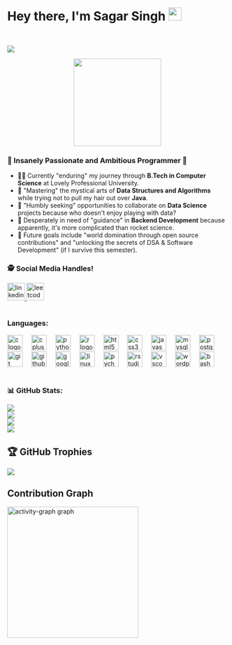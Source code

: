 # Hey there, I'm Sagar Singh <img src="https://raw.githubusercontent.com/debdutgoswami/debdutgoswami/master/assets/gifs/Hi.gif" width="30px">
<br>

![](https://komarev.com/ghpvc/?username=connectwithsagar&color=blue)<br>

<div align="center">
  <img height="200" src="https://user-images.githubusercontent.com/74038190/212284145-bf2c01a8-c448-4f1a-b911-996024c84606.gif" />
</div>

###  💫  Insanely Passionate and Ambitious Programmer 🚀<br>

- 👨‍🏭 Currently "enduring" my journey through **B.Tech in Computer Science** at Lovely Professional University.</b> <br>
- 🏫 "Mastering" the mystical arts of **Data Structures and Algorithms** while trying not to pull my hair out over **Java**.</b> <br>
- 🙌 "Humbly seeking" opportunities to collaborate on **Data Science** projects because who doesn't enjoy playing with data?</b> <br>
- 🤔 Desperately in need of "guidance" in **Backend Development** because apparently, it's more complicated than rocket science.</b><br>
- 🥅 Future goals include "world domination through open source contributions" and "unlocking the secrets of DSA & Software Development" (if I survive this semester).</b> <br>


### 🕵 Social Media Handles!<br>

<div align="left">
  <a href="https://www.linkedin.com/in/connectwithsagar/" target="_blank">
    <img src="https://img.shields.io/static/v1?message=LinkedIn&logo=linkedin&label=&color=0077B5&logoColor=white&labelColor=&style=for-the-badge" height="40" alt="linkedin logo"  />
  </a>
  <a href="https://leetcode.com/u/connectwithsagar/" target="_blank">
    <img src="https://img.shields.io/static/v1?message=LeetCode&logo=leetcode&label=&color=FFA116&logoColor=white&labelColor=&style=for-the-badge" height="40" alt="leetcode logo"  />
  </a>
  
</div>
<br>

### Languages: 
<div align="left">
  <img src="https://img.shields.io/badge/C-A8B9CC?logo=c&logoColor=black&style=for-the-badge" height="35" alt="c logo"  />
  <img width="12" />
  <img src="https://img.shields.io/badge/C++-00599C?logo=cplusplus&logoColor=white&style=for-the-badge" height="35" alt="cplusplus logo"  />
  <img width="12" />
  <img src="https://img.shields.io/badge/Python-3776AB?logo=python&logoColor=white&style=for-the-badge" height="35" alt="python logo"  />
  <img width="12" />
  <img src="https://img.shields.io/badge/R-276DC3?logo=r&logoColor=white&style=for-the-badge" height="35" alt="r logo"  />
  <img width="12" />
  <img src="https://img.shields.io/badge/HTML5-E34F26?logo=html5&logoColor=white&style=for-the-badge" height="35" alt="html5 logo"  />
  <img width="12" />
  <img src="https://img.shields.io/badge/CSS3-1572B6?logo=css3&logoColor=white&style=for-the-badge" height="35" alt="css3 logo"  />
  <img width="12" />
  <img src="https://img.shields.io/badge/JavaScript-F7DF1E?logo=javascript&logoColor=black&style=for-the-badge" height="35" alt="javascript logo"  />
  <img width="12" />
  <img src="https://img.shields.io/badge/MySQL-4479A1?logo=mysql&logoColor=white&style=for-the-badge" height="35" alt="mysql logo"  />
  <img width="12" />
  <img src="https://img.shields.io/badge/PostgreSQL-4169E1?logo=postgresql&logoColor=white&style=for-the-badge" height="35" alt="postgresql logo"  />
  <img width="12" />
  <img src="https://img.shields.io/badge/Git-F05032?logo=git&logoColor=white&style=for-the-badge" height="35" alt="git logo"  />
  <img width="12" />
  <img src="https://img.shields.io/badge/GitHub-181717?logo=github&logoColor=white&style=for-the-badge" height="35" alt="github logo"  />
  <img width="12" />
  <img src="https://img.shields.io/badge/Google Cloud-4285F4?logo=googlecloud&logoColor=white&style=for-the-badge" height="35" alt="googlecloud logo"  />
  <img width="12" />
  <img src="https://img.shields.io/badge/Linux-FCC624?logo=linux&logoColor=black&style=for-the-badge" height="35" alt="linux logo"  />
  <img width="12" />
  <img src="https://img.shields.io/badge/PyCharm-000000?logo=pycharm&logoColor=white&style=for-the-badge" height="35" alt="pycharm logo"  />
  <img width="12" />
  <img src="https://img.shields.io/badge/RStudio-75AADB?logo=rstudio&logoColor=black&style=for-the-badge" height="35" alt="rstudio logo"  />
  <img width="12" />
  <img src="https://img.shields.io/badge/Visual Studio Code-007ACC?logo=visualstudiocode&logoColor=white&style=for-the-badge" height="35" alt="vscode logo"  />
  <img width="12" />
  <img src="https://img.shields.io/badge/WordPress-21759B?logo=wordpress&logoColor=white&style=for-the-badge" height="35" alt="wordpress logo"  />
  <img width="12" />
  <img src="https://img.shields.io/badge/GNU Bash-4EAA25?logo=gnubash&logoColor=white&style=for-the-badge" height="35" alt="bash logo"  />
</div>
<br>







### 📊 GitHub Stats:

![](https://github-readme-stats.vercel.app/api?username=connectwithsagar&theme=nightowl&hide_border=false&include_all_commits=true&count_private=true)<br/>
![](https://github-readme-streak-stats.herokuapp.com/?user=connectwithsagar&theme=nightowl&hide_border=false)<br/>
![](https://github-readme-stats.vercel.app/api/top-langs/?username=connectwithsagar&theme=nightowl&hide_border=false&include_all_commits=true&count_private=true&layout=compact)<br/>
![](https://github-contributor-stats.vercel.app/api?username=connectwithsagar&limit=5&theme=radical&combine_all_yearly_contributions=true)<br/>


## 🏆 GitHub Trophies

![](https://github-profile-trophy.vercel.app/?username=connectwithsagartheme=darkhub&no-frame=false&no-bg=false&margin-w=4)

## Contribution Graph
<img src="https://github-readme-activity-graph.vercel.app/graph?username=connectwithsagar&radius=16&theme=redical&area=true&order=5" height="300" alt="activity-graph graph" style="max-width: 100%;">
